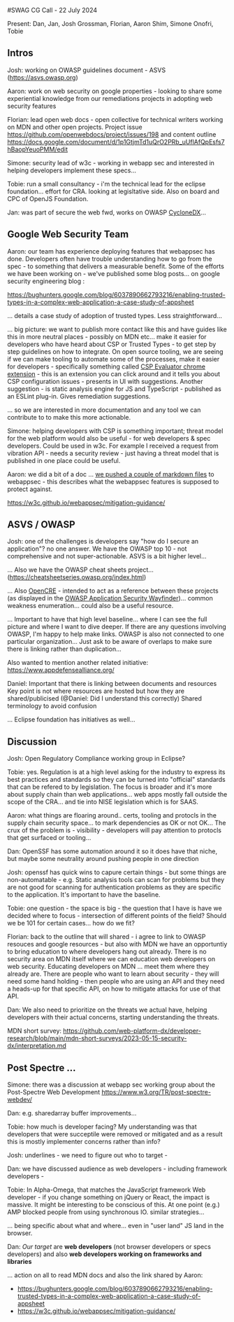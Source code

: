 #SWAG CG Call - 22 July 2024

Present: Dan, Jan, Josh Grossman, Florian, Aaron Shim, Simone Onofri, Tobie 

## Intros

Josh: working on OWASP guidelines document - ASVS (<https://asvs.owasp.org>) 

Aaron: work on web security on google properties - looking to share some experiential knowledge from our remediations projects in adopting web security features

Florian: lead open web docs - open collective for technical writers working on MDN and other open projects.  Project issue https://github.com/openwebdocs/project/issues/198 and content outline https://docs.google.com/document/d/1p1GtjmTd1uQrO2PRb_uUflAfQpEsfs7hBaopYeuoPMM/edit

Simone: security lead of w3c - working in webapp sec and interested in helping developers implement these specs...

Tobie: run a small consultancy - i'm the technical lead for the eclipse foundation... effort for CRA. looking at legisltative side. Also on board and CPC of OpenJS Foundation. 

Jan: was part of secure the web fwd, works on OWASP [CycloneDX](https://cyclonedx.org/)...

## Google Web Security Team

Aaron: our team has experience deploying features that webappsec has done. Developers often have trouble understanding how to go from the spec - to something that delivers a measurable benefit. Some of the efforts we have been working on - we've published some blog posts... on google security engineering blog :

https://bughunters.google.com/blog/6037890662793216/enabling-trusted-types-in-a-complex-web-application-a-case-study-of-appsheet

... details a case study of adoption of trusted types.  Less straightforward... 

... big picture: we want to publish more contact like this and have guides like this in more neutral places - possibly on MDN etc... make it easier for developers who have heard about CSP or Trusted Types - to get step by step guidelines on how to integrate. On open source tooling, we are seeing if we can make tooling to automate some of the processes, make it easier for developers - specifically something called [CSP Evaluator chrome extension](https://chromewebstore.google.com/detail/csp-evaluator/fjohamlofnakbnbfjkohkbdigoodcejf?pli=1) - this is an extension you can click around and it tells you about CSP configuration issues - presents in UI with suggestions. Another suggestion - is static analysis engine for JS and TypeScript - published as an ESLint plug-in. Gives remediation suggestions. 

... so we are interested in more documentation and any tool we can contribute to to make this more actionable.

Simone: helping developers with CSP is something important; threat model for the web platform would also be useful - for web developers & spec developers.  Could be used in w3c. For example I received a request from vibration API - needs a security review - just having a threat model that is published in one place could be useful.

Aaron: we did a bit of a doc ... [we pushed a couple of markdown files](https://github.com/w3c/webappsec/pull/639) to webappsec - this describes what the webappsec features is supposed to protect against.

https://w3c.github.io/webappsec/mitigation-guidance/

## ASVS / OWASP

Josh: one of the challenges is developers say "how do I secure an application"? no one answer. We have the OWASP top 10 - not comprehensive and not super-actionable. ASVS is a bit higher level... 

... Also we have the OWASP cheat sheets project...  (<https://cheatsheetseries.owasp.org/index.html>)

... Also [OpenCRE](https://www.opencre.org/) - intended to act as a reference between these projects (as displayed in the [OWASP Application Security Wayfinder](https://owasp.org/projects/#owasp-projects-the-sdlc-and-the-security-wayfinder))... common weakness enumeration... could also be a useful resource.

... Important to have that high level baseline... where I can see the full picture and where I want to dive deeper. If there are any questions involving OWASP, I'm happy to help make links. OWASP is also not connected to one particular organization...  Just ask to be aware of overlaps to make sure there is linking rather than duplication...

Also wanted to mention another related initiative: <https://www.appdefensealliance.org/>

Daniel:
Important that there is linking between documents and resources
Key point is not where resources are hosted but how they are shared/publicised (@Daniel: Did I understand this correctly)
Shared terminology to avoid confusion 

... Eclipse foundation has initiatives as well...

## Discussion

Josh: Open Regulatory Compliance working group in Eclipse?

Tobie: yes.  Regulation is at a high level asking for the industry to express its best practices and standards so they can be turned into "official" standards that can be refered to by legislation. The focus is broader and it's more about supply chain than web applications... web apps mostly fall outside the scope of the CRA... and tie into NISE legislation which is for SAAS. 

Aaron: what things are floaring around.. certs, tooling and protocls in the supply chain security space... to mark dependencies as OK or not OK...  The crux of the problem is - visibility - developers will pay attention to protocls that get surfaced or tooling... 

Dan: OpenSSF has some automation around it so it does have that niche, but maybe some neutrality around pushing people in one direction

Josh: openssf has quick wins to capure certain things - but some things are non-automatable - e.g. Static analysis tools can scan for problems but they are not good for scanning for authentication problems as they are specific to the application. It's important to have the baseline.

Tobie: one question - the space is big - the question that I have is have we decided where to focus - intersection of different points of the field?  Should we be 101 for certain cases... how do we fit?  

Florian: back to the outline that will shared - i agree to link to OWASP resouces and google resources - but also with MDN we have an opportuntiy to bring education to where developers hang out already.  There is no security area on MDN itself where we can education web developers on web security.  Educating developers on MDN ... meet them where they already are.  There are people who want to learn about security - they will need some hand holding - then people who are using an API and they need a heads-up for that specific API, on how to mitigate attacks for use of that API.

Dan: We also need to prioritize on the threats we actual have, helping developers with their actual concerns, starting understanding the threats.

MDN short survey: https://github.com/web-platform-dx/developer-research/blob/main/mdn-short-surveys/2023-05-15-security-dx/interpretation.md

## Post Spectre ...

Simone: there was a discussion at webapp sec working group about the Post-Spectre Web Development https://www.w3.org/TR/post-spectre-webdev/

Dan: e.g. sharedarray buffer improvements...

Tobie: how much is developer facing?  My understanding was that developers that were succeptile were removed or mitigated and as a result this is mostly implementer concerns rather than info?

Josh: underlines - we need to figure out who to target - 

Dan: we have discussed audience as web developers - including framework developers - 

Tobie: In Alpha-Omega, that matches the JavaScript framework Web developer - if you change something on jQuery or React, the impact is massive. It might be interesting to be conscious of this. At one point (e.g.) AMP blocked people from using synchronous IO.  similar strategies...

... being specific about what and where... even in "user land" JS land in the browser.

Dan: *Our target* are **web developers** (not browser developers or specs developers) and also **web developers working on frameworks and libraries**

... action on all to read MDN docs and also the link shared by Aaron:

- https://bughunters.google.com/blog/6037890662793216/enabling-trusted-types-in-a-complex-web-application-a-case-study-of-appsheet
- https://w3c.github.io/webappsec/mitigation-guidance/
